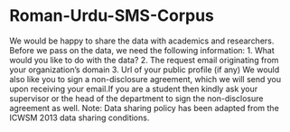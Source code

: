 # Roman-Urdu-SMS-Corpus
We would be happy to share the data with academics and researchers. Before we pass on the data, we need the following information:  1. What would you like to do with the data?  2. The request email originating from your organization’s domain 3. Url of your public profile (if any)  We would also like you to sign a non-disclosure agreement, which we will send you upon receiving your email.If you are a student then kindly ask your supervisor or the head of the department to sign the non-disclosure agreement as well.  Note: Data sharing policy has been adapted from the ICWSM 2013 data sharing conditions.

